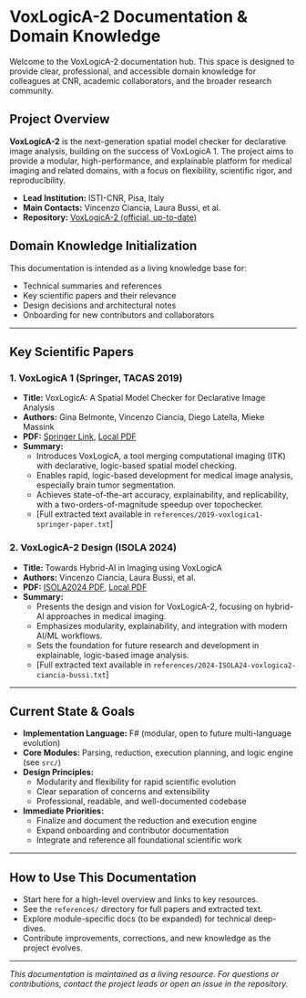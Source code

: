 # VoxLogicA-2 Documentation & Domain Knowledge

Welcome to the VoxLogicA-2 documentation hub. This space is designed to provide clear, professional, and accessible domain knowledge for colleagues at CNR, academic collaborators, and the broader research community.

## Project Overview

**VoxLogicA-2** is the next-generation spatial model checker for declarative image analysis, building on the success of VoxLogicA 1. The project aims to provide a modular, high-performance, and explainable platform for medical imaging and related domains, with a focus on flexibility, scientific rigor, and reproducibility.

- **Lead Institution:** ISTI-CNR, Pisa, Italy
- **Main Contacts:** Vincenzo Ciancia, Laura Bussi, et al.
- **Repository:** [VoxLogicA-2 (official, up-to-date)](https://github.com/voxlogica-project/VoxLogicA-2)

## Domain Knowledge Initialization

This documentation is intended as a living knowledge base for:

- Technical summaries and references
- Key scientific papers and their relevance
- Design decisions and architectural notes
- Onboarding for new contributors and collaborators

---

## Key Scientific Papers

### 1. VoxLogicA 1 (Springer, TACAS 2019)

- **Title:** VoxLogicA: A Spatial Model Checker for Declarative Image Analysis
- **Authors:** Gina Belmonte, Vincenzo Ciancia, Diego Latella, Mieke Massink
- **PDF:** [Springer Link](https://link.springer.com/content/pdf/10.1007/978-3-030-17462-0_16.pdf), [Local PDF](./2019-voxlogica1-springer-paper.pdf)
- **Summary:**
  - Introduces VoxLogicA, a tool merging computational imaging (ITK) with declarative, logic-based spatial model checking.
  - Enables rapid, logic-based development for medical image analysis, especially brain tumor segmentation.
  - Achieves state-of-the-art accuracy, explainability, and replicability, with a two-orders-of-magnitude speedup over topochecker.
  - [Full extracted text available in `references/2019-voxlogica1-springer-paper.txt`]

### 2. VoxLogicA-2 Design (ISOLA 2024)

- **Title:** Towards Hybrid-AI in Imaging using VoxLogicA
- **Authors:** Vincenzo Ciancia, Laura Bussi, et al.
- **PDF:** [ISOLA2024 PDF](https://iris.cnr.it/bitstream/20.500.14243/517025/3/ISoLA24.pdf), [Local PDF](./2024-ISOLA24-voxlogica2-ciancia-bussi.pdf)
- **Summary:**
  - Presents the design and vision for VoxLogicA-2, focusing on hybrid-AI approaches in medical imaging.
  - Emphasizes modularity, explainability, and integration with modern AI/ML workflows.
  - Sets the foundation for future research and development in explainable, logic-based image analysis.
  - [Full extracted text available in `references/2024-ISOLA24-voxlogica2-ciancia-bussi.txt`]

---

## Current State & Goals

- **Implementation Language:** F# (modular, open to future multi-language evolution)
- **Core Modules:** Parsing, reduction, execution planning, and logic engine (see `src/`)
- **Design Principles:**
  - Modularity and flexibility for rapid scientific evolution
  - Clear separation of concerns and extensibility
  - Professional, readable, and well-documented codebase
- **Immediate Priorities:**
  - Finalize and document the reduction and execution engine
  - Expand onboarding and contributor documentation
  - Integrate and reference all foundational scientific work

---

## How to Use This Documentation

- Start here for a high-level overview and links to key resources.
- See the `references/` directory for full papers and extracted text.
- Explore module-specific docs (to be expanded) for technical deep-dives.
- Contribute improvements, corrections, and new knowledge as the project evolves.

---

_This documentation is maintained as a living resource. For questions or contributions, contact the project leads or open an issue in the repository._
